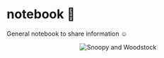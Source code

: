 # notebook 📒


General notebook to share information :relaxed:

<p align="center">
  <img src="https://www.sulcosd.k12.pa.us/cms/lib/PA06000070/Centricity/Domain/107/snoopy.jpg" title="Snoopy and Woodstock"/>
</p>

